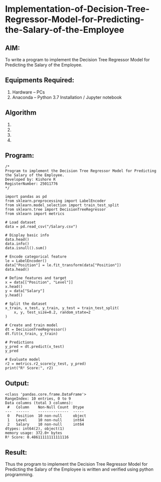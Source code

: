 # Implementation-of-Decision-Tree-Regressor-Model-for-Predicting-the-Salary-of-the-Employee

## AIM:
To write a program to implement the Decision Tree Regressor Model for Predicting the Salary of the Employee.

## Equipments Required:
1. Hardware – PCs
2. Anaconda – Python 3.7 Installation / Jupyter notebook

## Algorithm
1. 
2. 
3. 
4. 

## Program:
```
/*
Program to implement the Decision Tree Regressor Model for Predicting the Salary of the Employee.
Developed by: Kishore R 
RegisterNumber: 25011776
*/

import pandas as pd
from sklearn.preprocessing import LabelEncoder
from sklearn.model_selection import train_test_split
from sklearn.tree import DecisionTreeRegressor
from sklearn import metrics

# Load dataset
data = pd.read_csv("/Salary.csv")

# Display basic info
data.head()
data.info()
data.isnull().sum()

# Encode categorical feature
le = LabelEncoder()
data["Position"] = le.fit_transform(data["Position"])
data.head()

# Define features and target
x = data[["Position", "Level"]]
x.head()
y = data["Salary"]
y.head()

# Split the dataset
x_train, x_test, y_train, y_test = train_test_split(
    x, y, test_size=0.2, random_state=2
)

# Create and train model
dt = DecisionTreeRegressor()
dt.fit(x_train, y_train)

# Predictions
y_pred = dt.predict(x_test)
y_pred

# Evaluate model
r2 = metrics.r2_score(y_test, y_pred)
print("R² Score:", r2)
```

## Output:
```
<class 'pandas.core.frame.DataFrame'>
RangeIndex: 10 entries, 0 to 9
Data columns (total 3 columns):
 #   Column    Non-Null Count  Dtype
---  ------    --------------  -----
 0   Position  10 non-null     object
 1   Level     10 non-null     int64
 2   Salary    10 non-null     int64
dtypes: int64(2), object(1)
memory usage: 372.0+ bytes
R² Score: 0.48611111111111116
```



## Result:
Thus the program to implement the Decision Tree Regressor Model for Predicting the Salary of the Employee is written and verified using python programming.
